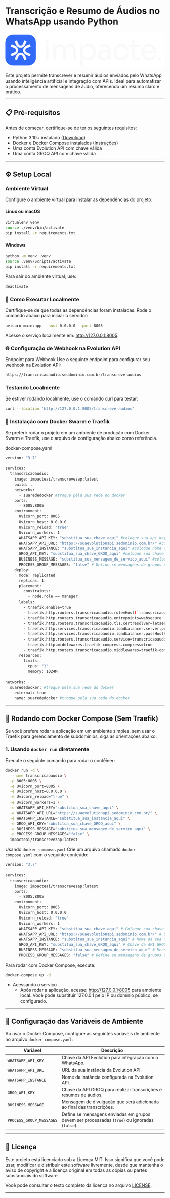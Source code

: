 # Transcrição e Resumo de Áudios no WhatsApp usando Python

![ImpacteAI](./fluxo.png)

Este projeto permite transcrever e resumir áudios enviados pelo WhatsApp usando inteligência artificial e integração com APIs. Ideal para automatizar o processamento de mensagens de áudio, oferecendo um resumo claro e prático.

---

## 📋 **Pré-requisitos**
Antes de começar, certifique-se de ter os seguintes requisitos:
- Python 3.10+ instalado ([Download](https://www.python.org/downloads/))
- Docker e Docker Compose instalados ([Instruções](https://docs.docker.com/get-docker/))
- Uma conta Evolution API com chave válida
- Uma conta GROQ API com chave válida

---

## ⚙️ **Setup Local**

### Ambiente Virtual
Configure o ambiente virtual para instalar as dependências do projeto:

#### **Linux ou macOS**
```bash
virtualenv venv
source ./venv/bin/activate 
pip install -r requirements.txt
```
#### **Windows**
```bash
python -m venv .venv
source .venv/Scripts/activate
pip install -r requirements.txt
```
Para sair do ambiente virtual, use:
```bash
deactivate
```
### 🚀 Como Executar Localmente
Certifique-se de que todas as dependências foram instaladas.
Rode o comando abaixo para iniciar o servidor:
```bash
uvicorn main:app --host 0.0.0.0 --port 8005
```
Acesse o serviço localmente em: http://127.0.0.1:8005.

### 🌐 Configuração de Webhook na Evolution API
Endpoint para Webhook
Use o seguinte endpoint para configurar seu webhook na Evolution API:
```bash
https://transcricaoaudio.seudominio.com.br/transcreve-audios
```
### Testando Localmente
Se estiver rodando localmente, use o comando curl para testar:
```bash
curl --location 'http://127.0.0.1:8005/transcreve-audios'
```
### 🐳 Instalação com Docker Swarm e Traefik
Se preferir rodar o projeto em um ambiente de produção com Docker Swarm e Traefik, use o arquivo de configuração abaixo como referência.

docker-compose.yaml
```bash
version: "3.7"

services:
  transcricaoaudio:
    image: impacteai/transcrevezap:latest
    build: .
    networks:
      - suarededocker #troque pela sua rede do docker
    ports:
      - 8005:8005
    environment:
      Uvicorn_port: 8005
      Uvicorn_host: 0.0.0.0
      Uvicorn_reload: "true"
      Uvicorn_workers: 1
      WHATSAPP_API_KEY: "substitua_sua_chave_aqui" #coloque sua api key evolution aqui
      WHATSAPP_API_URL: "https://suaevolutionapi.sedominio.com.br/" #coloque sua url evolution aqui
      WHATSAPP_INSTANCE: "substitua_sua_instancia_aqui" #coloque nome da sua instancia evolution aqui
      GROQ_API_KEY: "substitua_sua_chave_GROQ_aqui" #coloque sua chave GROQ aqui
      BUSINESS_MESSAGE: "substitua_sua_mensagem_de_servico_aqui" #coloque a mensagem que será enviada ao final da transcrição aqui
      PROCESS_GROUP_MESSAGES: "false" # Define se mensagens de grupos devem ser processadas
    deploy:
      mode: replicated
      replicas: 1
      placement:
        constraints:
          - node.role == manager
      labels:
        - traefik.enable=true
        - traefik.http.routers.transcricaoaudio.rule=Host(`transcricaoaudio.seudominio.com.br`) #coloque seu subdominio apontado aqui
        - traefik.http.routers.transcricaoaudio.entrypoints=websecure
        - traefik.http.routers.transcricaoaudio.tls.certresolver=letsencryptresolver
        - traefik.http.services.transcricaoaudio.loadbalancer.server.port=8005
        - traefik.http.services.transcricaoaudio.loadbalancer.passHostHeader=true
        - traefik.http.routers.transcricaoaudio.service=transcricaoaudio
        - traefik.http.middlewares.traefik-compress.compress=true
        - traefik.http.routers.transcricaoaudio.middlewares=traefik-compress
      resources:
        limits:
          cpus: "1"
          memory: 1024M

networks:
  suarededocker: #troque pela sua rede do docker
    external: true
    name: suarededocker #troque pela sua rede do docker
```
---

## 🐳 **Rodando com Docker Compose (Sem Traefik)**

Se você prefere rodar a aplicação em um ambiente simples, sem usar o Traefik para gerenciamento de subdomínios, siga as orientações abaixo.

### **1. Usando `docker run` diretamente**

Execute o seguinte comando para rodar o contêiner:

```bash
docker run -d \
  --name transcricaoaudio \
  -p 8005:8005 \
  -e Uvicorn_port=8005 \
  -e Uvicorn_host=0.0.0.0 \
  -e Uvicorn_reload="true" \
  -e Uvicorn_workers=1 \
  -e WHATSAPP_API_KEY="substitua_sua_chave_aqui" \
  -e WHATSAPP_API_URL="https://suaevolutionapi.sedominio.com.br/" \
  -e WHATSAPP_INSTANCE="substitua_sua_instancia_aqui" \
  -e GROQ_API_KEY="substitua_sua_chave_GROQ_aqui" \
  -e BUSINESS_MESSAGE="substitua_sua_mensagem_de_servico_aqui" \
  -e PROCESS_GROUP_MESSAGES="false" \
  impacteai/transcrevezap:latest
```
Usando `docker-compose.yaml`
Crie um arquivo chamado `docker-compose.yaml` com o seguinte conteúdo:
```bash
version: "3.7"

services:
  transcricaoaudio:
    image: impacteai/transcrevezap:latest
    ports:
      - 8005:8005
    environment:
      Uvicorn_port: 8005
      Uvicorn_host: 0.0.0.0
      Uvicorn_reload: "true"
      Uvicorn_workers: 1
      WHATSAPP_API_KEY: "substitua_sua_chave_aqui" # Coloque sua chave API Evolution aqui
      WHATSAPP_API_URL: "https://suaevolutionapi.sedominio.com.br/" # URL da sua instância Evolution
      WHATSAPP_INSTANCE: "substitua_sua_instancia_aqui" # Nome da sua instância Evolution
      GROQ_API_KEY: "substitua_sua_chave_GROQ_aqui" # Chave da API GROQ
      BUSINESS_MESSAGE: "substitua_sua_mensagem_de_servico_aqui" # Mensagem adicionada ao final da transcrição
      PROCESS_GROUP_MESSAGES: "false" # Define se mensagens de grupos devem ser processadas
```
Para rodar com Docker Compose, execute:
```bash
docker-compose up -d
```
 - Acessando o serviço
    - Após rodar a aplicação, acesse:
        http://127.0.0.1:8005 para ambiente local.
        Você pode substituir 127.0.0.1 pelo IP ou domínio público, se configurado.
---
## 📖 **Configuração das Variáveis de Ambiente**
Ao usar o Docker Compose, configure as seguintes variáveis de ambiente no arquivo `docker-compose.yaml`:

| Variável               | Descrição                                                                                  |
|------------------------|--------------------------------------------------------------------------------------------|
| `WHATSAPP_API_KEY`     | Chave da API Evolution para integração com o WhatsApp.                                     |
| `WHATSAPP_API_URL`     | URL da sua instância da Evolution API.                                                     |
| `WHATSAPP_INSTANCE`    | Nome da instância configurada na Evolution API.                                            |
| `GROQ_API_KEY`         | Chave da API GROQ para realizar transcrições e resumos de áudios.                          |
| `BUSINESS_MESSAGE`     | Mensagem de divulgação que será adicionada ao final das transcrições.                      |
| `PROCESS_GROUP_MESSAGES` | Define se mensagens enviadas em grupos devem ser processadas (`true`) ou ignoradas (`false`). |

---

## 📄 **Licença**

Este projeto está licenciado sob a Licença MIT. Isso significa que você pode usar, modificar e distribuir este software livremente, desde que mantenha o aviso de copyright e a licença original em todas as cópias ou partes substanciais do software.

Você pode consultar o texto completo da licença no arquivo [LICENSE](LICENSE).

---
